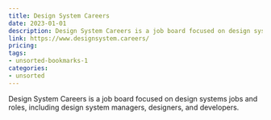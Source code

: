 ```yaml
---
title: Design System Careers
date: 2023-01-01
description: Design System Careers is a job board focused on design systems jobs and roles, including design system managers, designers, and developers.
link: https://www.designsystem.careers/
pricing: 
tags: 
- unsorted-bookmarks-1 
categories: 
- unsorted 
---
```


Design System Careers is a job board focused on design systems jobs and roles, including design system managers, designers, and developers.